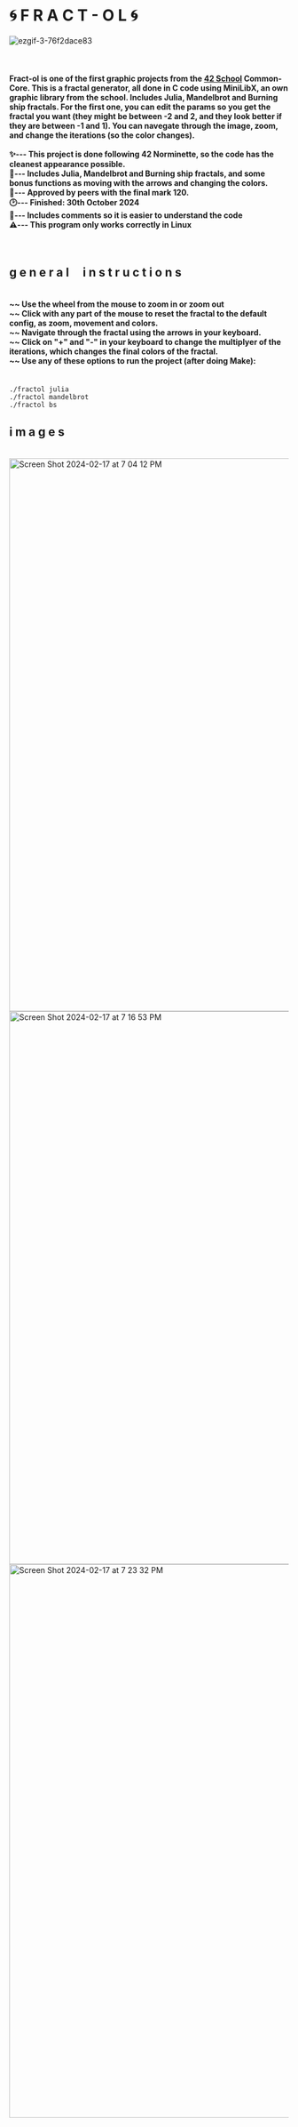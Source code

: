 <h1>🌀 F R A C T - O L 🌀</h1>

![ezgif-3-76f2dace83](https://github.com/user-attachments/assets/b0739a0a-19e0-4ece-9a33-d99adc31246d)


<br><h4>Fract-ol is one of the first graphic projects from the <a href="https://www.42madrid.com/">42 School</a> Common-Core. This is a fractal generator, all done in C code using MiniLibX, an own graphic library from the school. Includes Julia, Mandelbrot and Burning ship fractals. For the first one, you can edit the params so you get the fractal you want (they might be between -2 and 2, and they look better if they are between -1 and 1). You can navegate through the image, zoom, and change the iterations (so the color changes).<br>
<br>✨--- This project is done following 42 Norminette, so the code has the cleanest appearance possible.
<br>🎈--- Includes Julia, Mandelbrot and Burning ship fractals, and some bonus functions as moving with the arrows and changing the colors.
<br>🎯--- Approved by peers with the final mark <b>120</b>.
<br>🕑--- Finished: 30th October 2024
<br>📜--- Includes comments so it is easier to understand the code
<br>⚠️--- This program only works correctly in Linux<br>
</h4><br>
<h2>g e n e r a l &#160 &#160 i n s t r u c t i o n s</h2>
<h4><br>~~ Use the wheel from the mouse to zoom in or zoom out
<br>~~ Click with any part of the mouse to reset the fractal to the default config, as zoom, movement and colors.
<br>~~ Navigate through the fractal using the arrows in your keyboard.
<br>~~ Click on "+" and "-" in your keyboard to change the multiplyer of the iterations, which changes the final colors of the fractal.
<br>~~ Use any of these options to run the project (after doing Make):</h4>
<br><code>./fractol julia</code>
<br><code>./fractol mandelbrot</code>
<br><code>./fractol bs</code>
<h2>i m a g e s</h2>
<br>
<img width="995" alt="Screen Shot 2024-02-17 at 7 04 12 PM" src="https://github.com/saragar2/fractol/assets/146083097/a0fd61db-7a99-4a41-98d7-3085a7c44c73">
<img width="995" alt="Screen Shot 2024-02-17 at 7 16 53 PM" src="https://github.com/saragar2/fractol/assets/146083097/d7fc7871-57b0-43f8-ad06-c8a2532c7daf">
<img width="996" alt="Screen Shot 2024-02-17 at 7 23 32 PM" src="https://github.com/user-attachments/assets/4f1a7c92-247e-4f4a-b786-f6a9396d6861">


